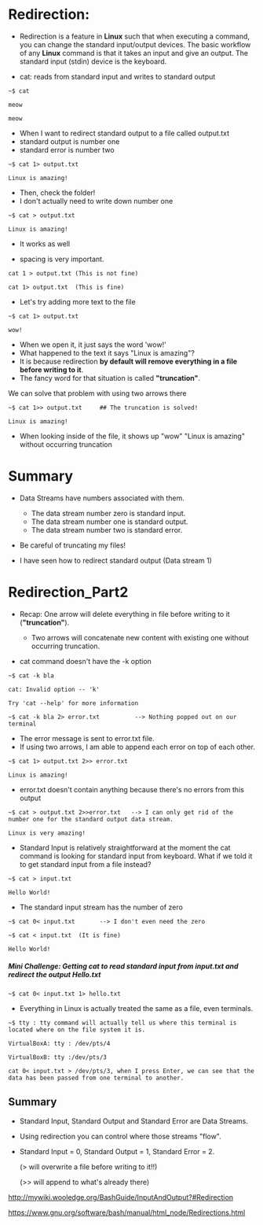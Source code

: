 # Redirection: 

- Redirection is a feature in **Linux** such that when executing a command, you can change the standard input/output devices. The basic workflow of any **Linux** command is that it takes an input and give an output. The standard input (stdin) device is the keyboard.

- cat: reads from standard input and writes to standard output

```linux
~$ cat

meow

meow
```

- When I want to redirect standard output to a file called output.txt
- standard output is number one
- standard error is number two

```linux
~$ cat 1> output.txt

Linux is amazing!
```

- Then, check the folder! 
- I don't actually need to write down number one

```linux
~$ cat > output.txt

Linux is amazing!
```

- It works as well

- spacing is very important. 

```linux
cat 1 > output.txt (This is not fine)

cat 1> output.txt  (This is fine)
```

- Let's try adding more text to the file

```linux
~$ cat 1> output.txt

wow!
```

- When we open it, it just says the word 'wow!'
- What happened to the text it says "Linux is amazing"?
- It is because redirection **by default will remove everything in a file before writing to it**.
- The fancy word for that situation is called **"truncation"**.

We can solve that problem with using two arrows there

```linux
~$ cat 1>> output.txt     ## The truncation is solved!

Linux is amazing!
```



- When looking inside of the file, it shows up "wow" "Linux is amazing" without occurring truncation



# Summary

- Data Streams have numbers associated with them.
  - The data stream number zero is standard input.       
  - The data stream number one is standard output.       
  - The data stream number two is standard error.

- Be careful of truncating my files!

- I have seen how to redirect standard output (Data stream 1)







# Redirection_Part2

- Recap: One arrow will delete everything in file before writing to it (**"truncation"**).
  -   Two arrows will concatenate new content with existing one without occurring truncation.

- cat command doesn't have the -k option

```linux
~$ cat -k bla

cat: Invalid option -- 'k'

Try 'cat --help' for more information

~$ cat -k bla 2> error.txt          --> Nothing popped out on our terminal

```



- The error message is sent to error.txt file.
- If using two arrows, I am able to append each error on top of each other. 

```linux
~$ cat 1> output.txt 2>> error.txt

Linux is amazing!
```



- error.txt doesn't contain anything because there's no errors from this output

```linux
~$ cat > output.txt 2>>error.txt   --> I can only get rid of the number one for the standard output data stream.

Linux is very amazing!
```



- Standard Input is relatively straightforward at the moment the cat command is looking for standard input from keyboard. What if we told it to get standard input from a file instead?

```linux
~$ cat > input.txt

Hello World!
```

- The standard input stream has the number of zero

```linux
~$ cat 0< input.txt       --> I don't even need the zero 

~$ cat < input.txt  (It is fine)

Hello World!
```



##### Mini Challenge: Getting cat to read standard input from input.txt and redirect the output Hello.txt

```linux
~$ cat 0< input.txt 1> hello.txt 

```

- Everything in Linux is actually treated the same as a file, even terminals.

```linux
~$ tty : tty command will actually tell us where this terminal is located where on the file system it is.

VirtualBoxA: tty : /dev/pts/4

VirtualBoxB: tty :/dev/pts/3

cat 0< input.txt > /dev/pts/3, when I press Enter, we can see that the data has been passed from one terminal to another.
```



## Summary

- Standard Input, Standard Output and Standard Error are Data Streams.

- Using redirection you can control where those streams "flow".

- Standard Input = 0, Standard Output = 1, Standard Error = 2.

  (> will overwrite a file before writing to it!!)

  (>> will append to what's already there)

  

<http://mywiki.wooledge.org/BashGuide/InputAndOutput?#Redirection>

<https://www.gnu.org/software/bash/manual/html_node/Redirections.html>



